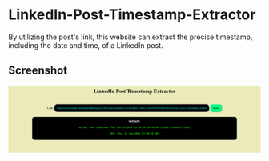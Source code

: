 ﻿# LinkedIn-Post-Timestamp-Extractor
By utilizing the post's link, this website can extract the precise timestamp, including the date and time, of a LinkedIn post.

## Screenshot
![screenshot](screenshot/screenshot.png)
